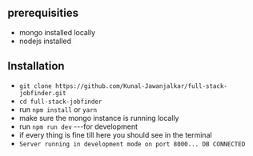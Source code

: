 ## prerequisities

- mongo installed locally
- nodejs installed

## Installation

- `git clone https://github.com/Kunal-Jawanjalkar/full-stack-jobfinder.git`
- `cd full-stack-jobfinder`
- run `npm install` or `yarn`
- make sure the mongo instance is running locally
- run `npm run dev` ---for development
- if every thing is fine till here you should see in the terminal
- `Server running in development mode on port 8000... DB CONNECTED`
